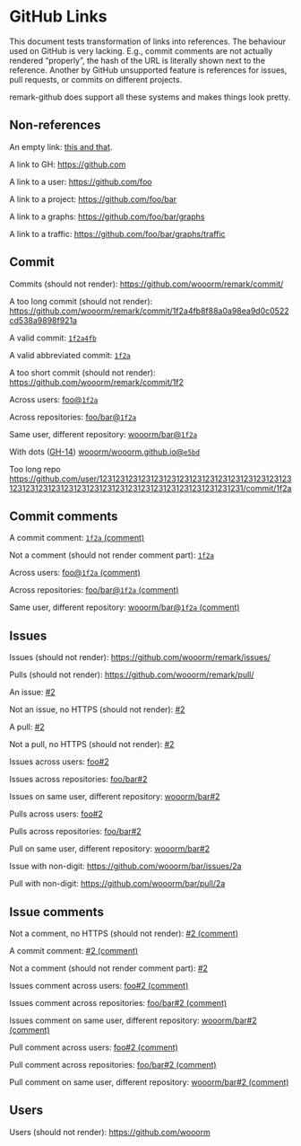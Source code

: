 # GitHub Links

This document tests transformation of links into references.
The behaviour used on GitHub is very lacking. E.g., commit comments
are not actually rendered “properly”, the hash of the URL is literally
shown next to the reference. Another by GitHub unsupported feature is
references for issues, pull requests, or commits on different projects.

remark-github does support all these systems and makes things look
pretty.

## Non-references

An empty link: [this and that](<>).

A link to GH:
<https://github.com>

A link to a user:
<https://github.com/foo>

A link to a project:
<https://github.com/foo/bar>

A link to a graphs:
<https://github.com/foo/bar/graphs>

A link to a traffic:
<https://github.com/foo/bar/graphs/traffic>

## Commit

Commits (should not render):
<https://github.com/wooorm/remark/commit/>

A too long commit (should not render):
<https://github.com/wooorm/remark/commit/1f2a4fb8f88a0a98ea9d0c0522cd538a9898f921a>

A valid commit:
[`1f2a4fb`](https://github.com/wooorm/remark/commit/1f2a4fb8f88a0a98ea9d0c0522cd538a9898f921)

A valid abbreviated commit:
[`1f2a`](https://github.com/wooorm/remark/commit/1f2a)

A too short commit (should not render):
<https://github.com/wooorm/remark/commit/1f2>

Across users:
[foo@`1f2a`](https://github.com/foo/remark/commit/1f2a)

Across repositories:
[foo/bar@`1f2a`](https://github.com/foo/bar/commit/1f2a)

Same user, different repository:
[wooorm/bar@`1f2a`](https://github.com/wooorm/bar/commit/1f2a)

With dots ([GH-14](https://github.com/wooorm/remark/issues/14))
[wooorm/wooorm.github.io@`e5bd`](https://github.com/wooorm/wooorm.github.io/commit/e5bd)

Too long repo
<https://github.com/user/1231231231231231231231231231231231231231231231231231231231231231231231231231231231231231231231231231/commit/1f2a>

## Commit comments

A commit comment:
[`1f2a` (comment)](https://github.com/wooorm/remark/commit/1f2a#commitcomment-12312312)

Not a comment (should not render comment part):
[`1f2a`](https://github.com/wooorm/remark/commit/1f2a#)

Across users:
[foo@`1f2a` (comment)](https://github.com/foo/remark/commit/1f2a#commitcomment-12312312)

Across repositories:
[foo/bar@`1f2a` (comment)](https://github.com/foo/bar/commit/1f2a#commitcomment-12312312)

Same user, different repository:
[wooorm/bar@`1f2a` (comment)](https://github.com/wooorm/bar/commit/1f2a#commitcomment-12312312)

## Issues

Issues (should not render):
<https://github.com/wooorm/remark/issues/>

Pulls (should not render):
<https://github.com/wooorm/remark/pull/>

An issue:
[#2](https://github.com/wooorm/remark/issues/2)

Not an issue, no HTTPS (should not render):
[#2](http://github.com/wooorm/remark/issues/2)

A pull:
[#2](https://github.com/wooorm/remark/pull/2)

Not a pull, no HTTPS (should not render):
[#2](http://github.com/wooorm/remark/pull/2)

Issues across users:
[foo#2](https://github.com/foo/remark/issues/2)

Issues across repositories:
[foo/bar#2](https://github.com/foo/bar/issues/2)

Issues on same user, different repository:
[wooorm/bar#2](https://github.com/wooorm/bar/issues/2)

Pulls across users:
[foo#2](https://github.com/foo/remark/pull/2)

Pulls across repositories:
[foo/bar#2](https://github.com/foo/bar/pull/2)

Pull on same user, different repository:
[wooorm/bar#2](https://github.com/wooorm/bar/pull/2)

Issue with non-digit:
<https://github.com/wooorm/bar/issues/2a>

Pull with non-digit:
<https://github.com/wooorm/bar/pull/2a>

## Issue comments

Not a comment, no HTTPS (should not render):
[#2 (comment)](http://github.com/wooorm/remark/issues/2#issuecomment-123123)

A commit comment:
[#2 (comment)](https://github.com/wooorm/remark/issues/2#issuecomment-123123)

Not a comment (should not render comment part):
[#2](https://github.com/wooorm/remark/issues/2#)

Issues comment across users:
[foo#2 (comment)](https://github.com/foo/remark/issues/2#issuecomment-123123)

Issues comment across repositories:
[foo/bar#2 (comment)](https://github.com/foo/bar/issues/2#issuecomment-123123)

Issues comment on same user, different repository:
[wooorm/bar#2 (comment)](https://github.com/wooorm/bar/issues/2#issuecomment-123123)

Pull comment across users:
[foo#2 (comment)](https://github.com/foo/remark/pull/2#issuecomment-123123)

Pull comment across repositories:
[foo/bar#2 (comment)](https://github.com/foo/bar/pull/2#issuecomment-123123)

Pull comment on same user, different repository:
[wooorm/bar#2 (comment)](https://github.com/wooorm/bar/issues/2#issuecomment-123123)

## Users

Users (should not render):
<https://github.com/wooorm>
